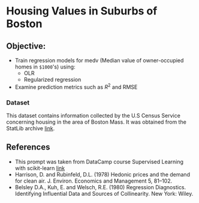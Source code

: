 # Housing Values in Suburbs of Boston

## Objective: 
* Train regression models for medv (Median value of owner-occupied homes in `$1000`'s) using:
    * OLR
    * Regularized regression
* Examine prediction metrics such as ${R}^{2}$ and RMSE

### Dataset
This dataset contains information collected by the U.S Census Service concerning housing in the area of Boston Mass. It was obtained from the StatLib archive [link](http://lib.stat.cmu.edu/datasets/boston).

## References

* This prompt was taken from DataCamp course Supervised Learning with scikit-learn [link](https://www.datacamp.com/home)
* Harrison, D. and Rubinfeld, D.L. (1978) Hedonic prices and the demand for clean air. J. Environ. Economics and Management 5, 81–102.
* Belsley D.A., Kuh, E. and Welsch, R.E. (1980) Regression Diagnostics. Identifying Influential Data and Sources of Collinearity. New York: Wiley.